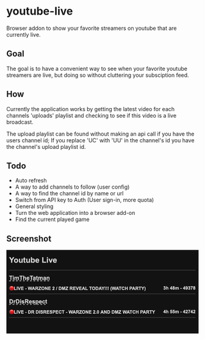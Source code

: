 # youtube-live
Browser addon to show your favorite streamers on youtube that are currently live.

## Goal

The goal is to have a convenient way to see when your favorite youtube streamers are live, but doing so without cluttering your subsciption feed. 

## How

Currently the application works by getting the latest video for each channels 'uploads' playlist and checking to see if this video is a live broadcast.

The upload playlist can be found without making an api call if you have the users channel id;
If you replace 'UC' with 'UU' in the channel's id you have the channel's upload playlist id.

## Todo

- Auto refresh
- A way to add channels to follow (user config)
- A way to find the channel id by name or url
- Switch from API key to Auth (User sign-in, more quota)
- General styling
- Turn the web application into a browser add-on
- Find the current played game

## Screenshot

![youtube-live screenshot](img/ytlive.png)